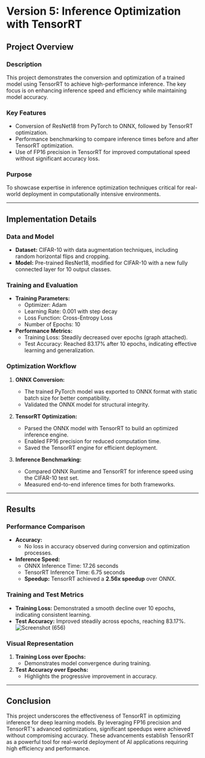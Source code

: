 # **Version 5: Inference Optimization with TensorRT**

## **Project Overview**

### **Description**
This project demonstrates the conversion and optimization of a trained model using TensorRT to achieve high-performance inference. The key focus is on enhancing inference speed and efficiency while maintaining model accuracy.

### **Key Features**
- Conversion of ResNet18 from PyTorch to ONNX, followed by TensorRT optimization.
- Performance benchmarking to compare inference times before and after TensorRT optimization.
- Use of FP16 precision in TensorRT for improved computational speed without significant accuracy loss.

### **Purpose**
To showcase expertise in inference optimization techniques critical for real-world deployment in computationally intensive environments.

---

## **Implementation Details**

### **Data and Model**
- **Dataset:** CIFAR-10 with data augmentation techniques, including random horizontal flips and cropping.
- **Model:** Pre-trained ResNet18, modified for CIFAR-10 with a new fully connected layer for 10 output classes.

### **Training and Evaluation**
- **Training Parameters:**
  - Optimizer: Adam
  - Learning Rate: 0.001 with step decay
  - Loss Function: Cross-Entropy Loss
  - Number of Epochs: 10
- **Performance Metrics:**
  - Training Loss: Steadily decreased over epochs (graph attached).
  - Test Accuracy: Reached 83.17% after 10 epochs, indicating effective learning and generalization.

### **Optimization Workflow**
1. **ONNX Conversion:**
   - The trained PyTorch model was exported to ONNX format with static batch size for better compatibility.
   - Validated the ONNX model for structural integrity.

2. **TensorRT Optimization:**
   - Parsed the ONNX model with TensorRT to build an optimized inference engine.
   - Enabled FP16 precision for reduced computation time.
   - Saved the TensorRT engine for efficient deployment.

3. **Inference Benchmarking:**
   - Compared ONNX Runtime and TensorRT for inference speed using the CIFAR-10 test set.
   - Measured end-to-end inference times for both frameworks.

---

## **Results**

### **Performance Comparison**
- **Accuracy:**
  - No loss in accuracy observed during conversion and optimization processes.
- **Inference Speed:**
  - ONNX Inference Time: 17.26 seconds
  - TensorRT Inference Time: 6.75 seconds
  - **Speedup:** TensorRT achieved a **2.56x speedup** over ONNX.

### **Training and Test Metrics**
- **Training Loss:** Demonstrated a smooth decline over 10 epochs, indicating consistent learning.
- **Test Accuracy:** Improved steadily across epochs, reaching 83.17%.
![Screenshot (656)](https://github.com/user-attachments/assets/d2cc6e03-65c4-4662-bd9f-b8883687f654)

### **Visual Representation**
1. **Training Loss over Epochs:** 
   - Demonstrates model convergence during training.
2. **Test Accuracy over Epochs:** 
   - Highlights the progressive improvement in accuracy.



---

## **Conclusion**
This project underscores the effectiveness of TensorRT in optimizing inference for deep learning models. By leveraging FP16 precision and TensorRT's advanced optimizations, significant speedups were achieved without compromising accuracy. These advancements establish TensorRT as a powerful tool for real-world deployment of AI applications requiring high efficiency and performance.
